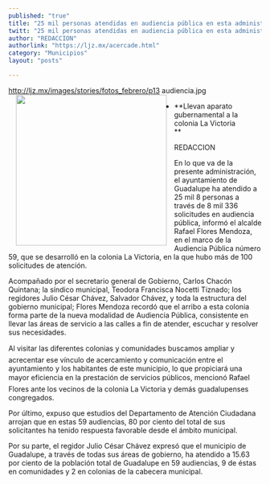 ```yaml
---
published: "true"
title: "25 mil personas atendidas en audiencia pública en esta administración: Flores"
twitt: "25 mil personas atendidas en audiencia pública en esta administración: Flores"
author: "REDACCION"
authorlink: "https://ljz.mx/acercade.html"
category: "Municipios"
layout: "posts"

---
```

http://ljz.mx/images/stories/fotos_febrero/p13 audiencia.jpg
<img src="http://ljz.mx/images/stories/fotos_febrero/p13 audiencia.jpg" border="0" width="300" style="margin-left: 15px; margin-right: 15px; float: left;" />

*   **Llevan aparato gubernamental a la colonia La Victoria  
    **


  REDACCION



  En lo que va de la presente administración, el ayuntamiento de Guadalupe ha atendido a 25 mil 8 personas a través de 8 mil 336 solicitudes en audiencia pública, informó el alcalde Rafael Flores Mendoza, en el marco de la Audiencia Pública número 59, que se desarrolló en la colonia La Victoria, en la que hubo más de 100 solicitudes de atención.



  Acompañado por el secretario general de Gobierno, Carlos Chacón Quintana; la síndico municipal, Teodora Francisca Nocetti Tiznado; los regidores Julio César Chávez, Salvador Chávez, y toda la estructura del gobierno municipal; Flores Mendoza recordó que el arribo a esta colonia forma parte de la nueva modalidad de Audiencia Pública, consistente en llevar las áreas de servicio a las calles a fin de atender, escuchar y resolver sus necesidades.



  Al visitar las diferentes colonias y comunidades buscamos ampliar y acrecentar ese vínculo de acercamiento y comunicación entre el ayuntamiento y los habitantes de este municipio, lo que propiciará una mayor eficiencia en la prestación de servicios públicos, mencionó Rafael Flores ante los vecinos de la colonia La Victoria y demás guadalupenses congregados.



  Por último, expuso que estudios del Departamento de Atención Ciudadana arrojan que en estas 59 audiencias, 80 por ciento del total de sus solicitantes ha tenido respuesta favorable desde el ámbito municipal.



  Por su parte, el regidor Julio César Chávez expresó que el municipio de Guadalupe, a través de todas sus áreas de gobierno, ha atendido a 15.63 por ciento de la población total de Guadalupe en 59 audiencias, 9 de éstas en comunidades y 2 en colonias de la cabecera municipal.

